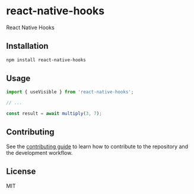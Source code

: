 # react-native-hooks

React Native Hooks

## Installation

```sh
npm install react-native-hooks
```

## Usage

```js
import { useVisible } from 'react-native-hooks';

// ...

const result = await multiply(3, 7);
```

## Contributing

See the [contributing guide](CONTRIBUTING.md) to learn how to contribute to the repository and the development workflow.

## License

MIT
